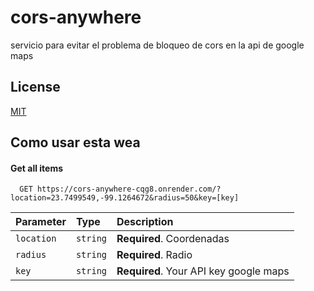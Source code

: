 # cors-anywhere

servicio para evitar el problema de bloqueo de cors en la api de google maps

## License

[MIT](https://choosealicense.com/licenses/mit/)

## Como usar esta wea

#### Get all items

```http
  GET https://cors-anywhere-cqg8.onrender.com/?location=23.7499549,-99.1264672&radius=50&key=[key]
```

| Parameter  | Type     | Description                            |
| :--------- | :------- | :------------------------------------- |
| `location` | `string` | **Required**. Coordenadas              |
| `radius`   | `string` | **Required**. Radio                    |
| `key`      | `string` | **Required**. Your API key google maps |
